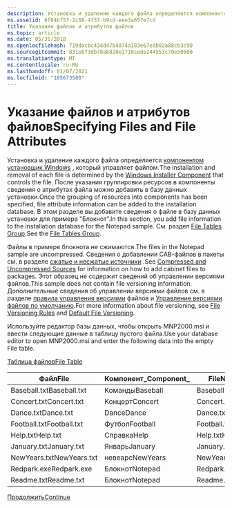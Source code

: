 ```yaml
---
description: Установка и удаление каждого файла определяется компонентом установщик Windows, который управляет файлом.
ms.assetid: 6f84bf57-2c68-4f37-b9cd-eee3a657e7cd
title: Указание файлов и атрибутов файлов
ms.topic: article
ms.date: 05/31/2018
ms.openlocfilehash: 719dacbc434d47b4074a183e67edb02a88cb3c90
ms.sourcegitcommit: 831e8f3db78ab820e1710cede244553c70e50500
ms.translationtype: MT
ms.contentlocale: ru-RU
ms.lasthandoff: 01/07/2021
ms.locfileid: "105673580"
---
```

# <a name="specifying-files-and-file-attributes"></a><span data-ttu-id="68a4b-103">Указание файлов и атрибутов файлов</span><span class="sxs-lookup"><span data-stu-id="68a4b-103">Specifying Files and File Attributes</span></span>

<span data-ttu-id="68a4b-104">Установка и удаление каждого файла определяется [компонентом установщик Windows](windows-installer-components.md) , который управляет файлом.</span><span class="sxs-lookup"><span data-stu-id="68a4b-104">The installation and removal of each file is determined by the [Windows Installer Component](windows-installer-components.md) that controls the file.</span></span> <span data-ttu-id="68a4b-105">После указания группировки ресурсов в компоненты сведения о атрибутах файла можно добавить в базу данных установки.</span><span class="sxs-lookup"><span data-stu-id="68a4b-105">Once the grouping of resources into components has been specified, file attribute information can be added to the installation database.</span></span> <span data-ttu-id="68a4b-106">В этом разделе вы добавите сведения о файле в базу данных установки для примера "Блокнот".</span><span class="sxs-lookup"><span data-stu-id="68a4b-106">In this section, you add file information to the installation database for the Notepad sample.</span></span> <span data-ttu-id="68a4b-107">См. раздел [File Tables Group](file-tables-group.md).</span><span class="sxs-lookup"><span data-stu-id="68a4b-107">See the [File Tables Group](file-tables-group.md).</span></span>

<span data-ttu-id="68a4b-108">Файлы в примере блокнота не сжимаются.</span><span class="sxs-lookup"><span data-stu-id="68a4b-108">The files in the Notepad sample are uncompressed.</span></span> <span data-ttu-id="68a4b-109">Сведения о добавлении CAB-файлов в пакеты см. в разделе [сжатые и несжатые источники](compressed-and-uncompressed-sources.md) .</span><span class="sxs-lookup"><span data-stu-id="68a4b-109">See [Compressed and Uncompressed Sources](compressed-and-uncompressed-sources.md) for information on how to add cabinet files to packages.</span></span> <span data-ttu-id="68a4b-110">Этот образец не содержит сведений об управлении версиями файлов.</span><span class="sxs-lookup"><span data-stu-id="68a4b-110">This sample does not contain file versioning information.</span></span> <span data-ttu-id="68a4b-111">Дополнительные сведения об управлении версиями файлов см. в разделе [правила управления версиями](file-versioning-rules.md) файлов и [Управление версиями файлов по умолчанию](default-file-versioning.md).</span><span class="sxs-lookup"><span data-stu-id="68a4b-111">For more information about file versioning, see [File Versioning Rules](file-versioning-rules.md) and [Default File Versioning](default-file-versioning.md).</span></span>

<span data-ttu-id="68a4b-112">Используйте редактор базы данных, чтобы открыть MNP2000.msi и ввести следующие данные в таблицу пустого файла.</span><span class="sxs-lookup"><span data-stu-id="68a4b-112">Use your database editor to open MNP2000.msi and enter the following data into the empty File table.</span></span>

[<span data-ttu-id="68a4b-113">Таблица файлов</span><span class="sxs-lookup"><span data-stu-id="68a4b-113">File Table</span></span>](file-table.md)



| <span data-ttu-id="68a4b-114">Файл</span><span class="sxs-lookup"><span data-stu-id="68a4b-114">File</span></span>         | <span data-ttu-id="68a4b-115">Компонент\_</span><span class="sxs-lookup"><span data-stu-id="68a4b-115">Component\_</span></span> | <span data-ttu-id="68a4b-116">FileName</span><span class="sxs-lookup"><span data-stu-id="68a4b-116">FileName</span></span>     | <span data-ttu-id="68a4b-117">FileSize</span><span class="sxs-lookup"><span data-stu-id="68a4b-117">FileSize</span></span> | <span data-ttu-id="68a4b-118">Версия</span><span class="sxs-lookup"><span data-stu-id="68a4b-118">Version</span></span> | <span data-ttu-id="68a4b-119">Язык</span><span class="sxs-lookup"><span data-stu-id="68a4b-119">Language</span></span> | <span data-ttu-id="68a4b-120">Атрибуты</span><span class="sxs-lookup"><span data-stu-id="68a4b-120">Attributes</span></span> | <span data-ttu-id="68a4b-121">Последовательность</span><span class="sxs-lookup"><span data-stu-id="68a4b-121">Sequence</span></span> |
|--------------|-------------|--------------|----------|---------|----------|------------|----------|
| <span data-ttu-id="68a4b-122">Baseball.txt</span><span class="sxs-lookup"><span data-stu-id="68a4b-122">Baseball.txt</span></span> | <span data-ttu-id="68a4b-123">Команды</span><span class="sxs-lookup"><span data-stu-id="68a4b-123">Baseball</span></span>    | <span data-ttu-id="68a4b-124">Baseball.txt</span><span class="sxs-lookup"><span data-stu-id="68a4b-124">Baseball.txt</span></span> | <span data-ttu-id="68a4b-125">1000</span><span class="sxs-lookup"><span data-stu-id="68a4b-125">1000</span></span>     |         |          | <span data-ttu-id="68a4b-126">0</span><span class="sxs-lookup"><span data-stu-id="68a4b-126">0</span></span>          | <span data-ttu-id="68a4b-127">1</span><span class="sxs-lookup"><span data-stu-id="68a4b-127">1</span></span>        |
| <span data-ttu-id="68a4b-128">Concert.txt</span><span class="sxs-lookup"><span data-stu-id="68a4b-128">Concert.txt</span></span>  | <span data-ttu-id="68a4b-129">Концерт</span><span class="sxs-lookup"><span data-stu-id="68a4b-129">Concert</span></span>     | <span data-ttu-id="68a4b-130">Concert.txt</span><span class="sxs-lookup"><span data-stu-id="68a4b-130">Concert.txt</span></span>  | <span data-ttu-id="68a4b-131">1000</span><span class="sxs-lookup"><span data-stu-id="68a4b-131">1000</span></span>     |         |          | <span data-ttu-id="68a4b-132">0</span><span class="sxs-lookup"><span data-stu-id="68a4b-132">0</span></span>          | <span data-ttu-id="68a4b-133">1</span><span class="sxs-lookup"><span data-stu-id="68a4b-133">1</span></span>        |
| <span data-ttu-id="68a4b-134">Dance.txt</span><span class="sxs-lookup"><span data-stu-id="68a4b-134">Dance.txt</span></span>    | <span data-ttu-id="68a4b-135">Dance</span><span class="sxs-lookup"><span data-stu-id="68a4b-135">Dance</span></span>       | <span data-ttu-id="68a4b-136">Dance.txt</span><span class="sxs-lookup"><span data-stu-id="68a4b-136">Dance.txt</span></span>    | <span data-ttu-id="68a4b-137">1000</span><span class="sxs-lookup"><span data-stu-id="68a4b-137">1000</span></span>     |         |          | <span data-ttu-id="68a4b-138">0</span><span class="sxs-lookup"><span data-stu-id="68a4b-138">0</span></span>          | <span data-ttu-id="68a4b-139">1</span><span class="sxs-lookup"><span data-stu-id="68a4b-139">1</span></span>        |
| <span data-ttu-id="68a4b-140">Football.txt</span><span class="sxs-lookup"><span data-stu-id="68a4b-140">Football.txt</span></span> | <span data-ttu-id="68a4b-141">Футбол</span><span class="sxs-lookup"><span data-stu-id="68a4b-141">Football</span></span>    | <span data-ttu-id="68a4b-142">Football.txt</span><span class="sxs-lookup"><span data-stu-id="68a4b-142">Football.txt</span></span> | <span data-ttu-id="68a4b-143">1000</span><span class="sxs-lookup"><span data-stu-id="68a4b-143">1000</span></span>     |         |          | <span data-ttu-id="68a4b-144">0</span><span class="sxs-lookup"><span data-stu-id="68a4b-144">0</span></span>          | <span data-ttu-id="68a4b-145">1</span><span class="sxs-lookup"><span data-stu-id="68a4b-145">1</span></span>        |
| <span data-ttu-id="68a4b-146">Help.txt</span><span class="sxs-lookup"><span data-stu-id="68a4b-146">Help.txt</span></span>     | <span data-ttu-id="68a4b-147">Справка</span><span class="sxs-lookup"><span data-stu-id="68a4b-147">Help</span></span>        | <span data-ttu-id="68a4b-148">Help.txt</span><span class="sxs-lookup"><span data-stu-id="68a4b-148">Help.txt</span></span>     | <span data-ttu-id="68a4b-149">1000</span><span class="sxs-lookup"><span data-stu-id="68a4b-149">1000</span></span>     |         |          | <span data-ttu-id="68a4b-150">0</span><span class="sxs-lookup"><span data-stu-id="68a4b-150">0</span></span>          | <span data-ttu-id="68a4b-151">1</span><span class="sxs-lookup"><span data-stu-id="68a4b-151">1</span></span>        |
| <span data-ttu-id="68a4b-152">January.txt</span><span class="sxs-lookup"><span data-stu-id="68a4b-152">January.txt</span></span>  | <span data-ttu-id="68a4b-153">Январь</span><span class="sxs-lookup"><span data-stu-id="68a4b-153">January</span></span>     | <span data-ttu-id="68a4b-154">January.txt</span><span class="sxs-lookup"><span data-stu-id="68a4b-154">January.txt</span></span>  | <span data-ttu-id="68a4b-155">1000</span><span class="sxs-lookup"><span data-stu-id="68a4b-155">1000</span></span>     |         |          | <span data-ttu-id="68a4b-156">0</span><span class="sxs-lookup"><span data-stu-id="68a4b-156">0</span></span>          | <span data-ttu-id="68a4b-157">1</span><span class="sxs-lookup"><span data-stu-id="68a4b-157">1</span></span>        |
| <span data-ttu-id="68a4b-158">NewYears.txt</span><span class="sxs-lookup"><span data-stu-id="68a4b-158">NewYears.txt</span></span> | <span data-ttu-id="68a4b-159">невеарс</span><span class="sxs-lookup"><span data-stu-id="68a4b-159">NewYears</span></span>    | <span data-ttu-id="68a4b-160">NewYears.txt</span><span class="sxs-lookup"><span data-stu-id="68a4b-160">NewYears.txt</span></span> | <span data-ttu-id="68a4b-161">1000</span><span class="sxs-lookup"><span data-stu-id="68a4b-161">1000</span></span>     |         |          | <span data-ttu-id="68a4b-162">0</span><span class="sxs-lookup"><span data-stu-id="68a4b-162">0</span></span>          | <span data-ttu-id="68a4b-163">1</span><span class="sxs-lookup"><span data-stu-id="68a4b-163">1</span></span>        |
| <span data-ttu-id="68a4b-164">Redpark.exe</span><span class="sxs-lookup"><span data-stu-id="68a4b-164">Redpark.exe</span></span>  | <span data-ttu-id="68a4b-165">Блокнот</span><span class="sxs-lookup"><span data-stu-id="68a4b-165">Notepad</span></span>     | <span data-ttu-id="68a4b-166">Redpark.exe</span><span class="sxs-lookup"><span data-stu-id="68a4b-166">Redpark.exe</span></span>  | <span data-ttu-id="68a4b-167">45328</span><span class="sxs-lookup"><span data-stu-id="68a4b-167">45328</span></span>    |         |          | <span data-ttu-id="68a4b-168">0</span><span class="sxs-lookup"><span data-stu-id="68a4b-168">0</span></span>          | <span data-ttu-id="68a4b-169">1</span><span class="sxs-lookup"><span data-stu-id="68a4b-169">1</span></span>        |
| <span data-ttu-id="68a4b-170">Readme.txt</span><span class="sxs-lookup"><span data-stu-id="68a4b-170">Readme.txt</span></span>   | <span data-ttu-id="68a4b-171">Блокнот</span><span class="sxs-lookup"><span data-stu-id="68a4b-171">Notepad</span></span>     | <span data-ttu-id="68a4b-172">Readme.txt</span><span class="sxs-lookup"><span data-stu-id="68a4b-172">Readme.txt</span></span>   | <span data-ttu-id="68a4b-173">1000</span><span class="sxs-lookup"><span data-stu-id="68a4b-173">1000</span></span>     |         |          | <span data-ttu-id="68a4b-174">0</span><span class="sxs-lookup"><span data-stu-id="68a4b-174">0</span></span>          | <span data-ttu-id="68a4b-175">1</span><span class="sxs-lookup"><span data-stu-id="68a4b-175">1</span></span>        |



 

[<span data-ttu-id="68a4b-176">Продолжить</span><span class="sxs-lookup"><span data-stu-id="68a4b-176">Continue</span></span>](specifying-source-media.md)

 

 



